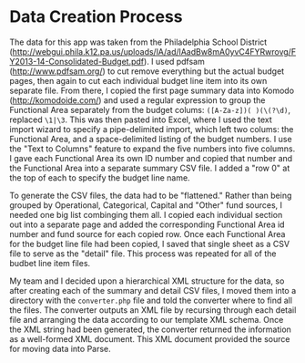 Data Creation Process
=====================

The data for this app was taken from the Philadelphia School District (http://webgui.phila.k12.pa.us/uploads/lA/ad/lAadBw8mA0yvC4FYRwrovg/FY2013-14-Consolidated-Budget.pdf). I used pdfsam (http://www.pdfsam.org/) to cut remove everything but the actual budget pages, then again to cut each individual budget line item into its own separate file. From there, I copied the first page summary data into Komodo (http://komodoide.com/) and used a regular expression to group the Functional Area separately from the budget colums: `([A-Za-z])( )(\(?\d)`, replaced `\1|\3`. This was then pasted into Excel, where I used the text import wizard to specify a pipe-delimited import, which left two colums: the Functional Area, and a space-delimited listing of the budget numbers. I use the "Text to Columns" feature to expand the five numbers into five columns. I gave each Functional Area its own ID number and copied that number and the Functional Area into a separate summary CSV file. I added a "row 0" at the top of each to specify the budget line name.

To generate the CSV files, the data had to be "flattened." Rather than being grouped by Operational, Categorical, Capital and "Other" fund sources, I needed one big list combinging them all. I copied each individual section out into a separate page and added the corresponding Functional Area id number and fund source for each copied row. Once each Functional Area for the budget line file had been copied, I saved that single sheet as a CSV file to serve as the "detail" file. This process was repeated for all of the budbet line item files.

My team and I decided upon a hierarchical XML structure for the data, so after creating each of the summary and detail CSV files, I moved them into a directory with the `converter.php` file and told the converter where to find all the files. The converter outputs an XML file by recursing through each detail file and arranging the data according to our template XML schema. Once the XML string had been generated, the converter returned the information as a well-formed XML document. This XML document provided the source for moving data into Parse.